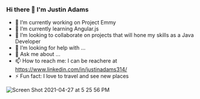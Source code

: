 ### Hi there 👋 I'm Justin Adams



- 🔭 I’m currently working on Project Emmy
- 🌱 I’m currently learning Angular.js
- 👯 I’m looking to collaborate on projects that will hone my skills as a Java Developer
- 🤔 I’m looking for help with ...
- 💬 Ask me about ...
- 📫 How to reach me: I can be reachere at https://www.linkedin.com/in/justinadams314/
- ⚡ Fun fact: I love to travel and see new places

![Screen Shot 2021-04-27 at 5 25 56 PM](https://user-images.githubusercontent.com/75041623/116320346-ad966f80-a77d-11eb-9335-437d803d5787.png)



